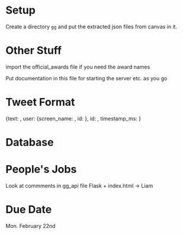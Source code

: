 
Setup
=====

Create a directory `gg` and put the extracted json files from canvas in it.

Other Stuff
===========

import the official_awards file if you need the award names

Put documentation in this file for starting the server etc. as you go


Tweet Format
============

{text: , user: {screen_name: , id: }, id: , timestamp_ms: }


Database
========


People's Jobs
=============

Look at commments in gg_api file
Flask + index.html -> Liam


Due Date
========

Mon. February 22nd
